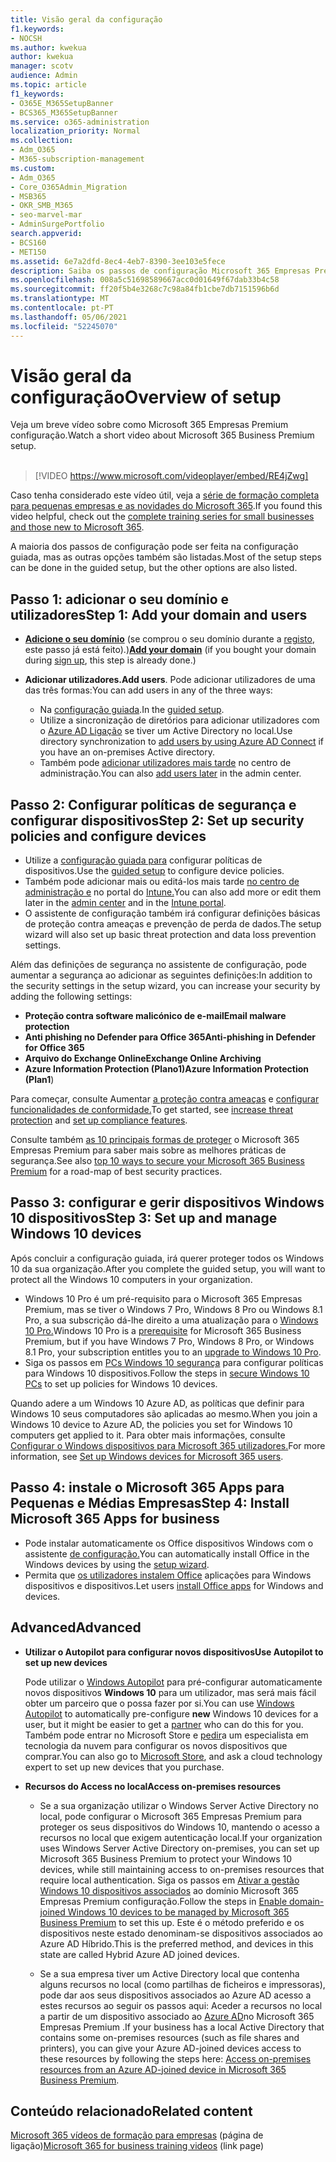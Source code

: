```yaml
---
title: Visão geral da configuração
f1.keywords:
- NOCSH
ms.author: kwekua
author: kwekua
manager: scotv
audience: Admin
ms.topic: article
f1_keywords:
- O365E_M365SetupBanner
- BCS365_M365SetupBanner
ms.service: o365-administration
localization_priority: Normal
ms.collection:
- Adm_O365
- M365-subscription-management
ms.custom:
- Adm_O365
- Core_O365Admin_Migration
- MSB365
- OKR_SMB_M365
- seo-marvel-mar
- AdminSurgePortfolio
search.appverid:
- BCS160
- MET150
ms.assetid: 6e7a2dfd-8ec4-4eb7-8390-3ee103e5fece
description: Saiba os passos de configuração Microsoft 365 Empresas Premium, desde subscrever, adicionar um domínio e utilizadores, configurar políticas de segurança e muito mais.
ms.openlocfilehash: 008a5c51698589667acc0d01649f67dab33b4c58
ms.sourcegitcommit: ff20f5b4e3268c7c98a84fb1cbe7db7151596b6d
ms.translationtype: MT
ms.contentlocale: pt-PT
ms.lasthandoff: 05/06/2021
ms.locfileid: "52245070"
---
```

# <a name="overview-of-setup"></a><span data-ttu-id="782bf-103">Visão geral da configuração</span><span class="sxs-lookup"><span data-stu-id="782bf-103">Overview of setup</span></span>

<span data-ttu-id="782bf-104">Veja um breve vídeo sobre como Microsoft 365 Empresas Premium configuração.</span><span class="sxs-lookup"><span data-stu-id="782bf-104">Watch a short video about Microsoft 365 Business Premium setup.</span></span><br><br>

> [!VIDEO https://www.microsoft.com/videoplayer/embed/RE4jZwg] 

<span data-ttu-id="782bf-105">Caso tenha considerado este vídeo útil, veja a [série de formação completa para pequenas empresas e as novidades do Microsoft 365](../business-video/index.yml).</span><span class="sxs-lookup"><span data-stu-id="782bf-105">If you found this video helpful, check out the [complete training series for small businesses and those new to Microsoft 365](../business-video/index.yml).</span></span>

<span data-ttu-id="782bf-106">A maioria dos passos de configuração pode ser feita na configuração guiada, mas as outras opções também são listadas.</span><span class="sxs-lookup"><span data-stu-id="782bf-106">Most of the setup steps can be done in the guided setup, but the other options are also listed.</span></span>

## <a name="step-1-add-your-domain-and-users"></a><span data-ttu-id="782bf-107">Passo 1: adicionar o seu domínio e utilizadores</span><span class="sxs-lookup"><span data-stu-id="782bf-107">Step 1: Add your domain and users</span></span>

   - <span data-ttu-id="782bf-108">**[Adicione o seu domínio](set-up.md#add-your-domain-to-personalize-sign-in)** (se comprou o seu domínio durante a [registo](sign-up.md), este passo já está feito).)</span><span class="sxs-lookup"><span data-stu-id="782bf-108">**[Add your domain](set-up.md#add-your-domain-to-personalize-sign-in)** (if you bought your domain during [sign up](sign-up.md), this step is already done.)</span></span>

   - <span data-ttu-id="782bf-109">**Adicionar utilizadores.**</span><span class="sxs-lookup"><span data-stu-id="782bf-109">**Add users**.</span></span> <span data-ttu-id="782bf-110">Pode adicionar utilizadores de uma das três formas:</span><span class="sxs-lookup"><span data-stu-id="782bf-110">You can add users in any of the three ways:</span></span>
        - <span data-ttu-id="782bf-111">Na [configuração guiada](set-up.md#add-users-in-the-wizard).</span><span class="sxs-lookup"><span data-stu-id="782bf-111">In the [guided setup](set-up.md#add-users-in-the-wizard).</span></span>
        - <span data-ttu-id="782bf-112">Utilize a sincronização de diretórios para adicionar utilizadores com o [Azure AD Ligação](../enterprise/set-up-directory-synchronization.md) se tiver um Active Directory no local.</span><span class="sxs-lookup"><span data-stu-id="782bf-112">Use directory synchronization to [add users by using Azure AD Connect](../enterprise/set-up-directory-synchronization.md) if you have an on-premises Active directory.</span></span>
        - <span data-ttu-id="782bf-113">Também pode [adicionar utilizadores mais tarde](../admin/add-users/add-users.md) no centro de administração.</span><span class="sxs-lookup"><span data-stu-id="782bf-113">You can also [add users later](../admin/add-users/add-users.md) in the admin center.</span></span>
## <a name="step-2-set-up-security-policies-and-configure-devices"></a><span data-ttu-id="782bf-114">Passo 2: Configurar políticas de segurança e configurar dispositivos</span><span class="sxs-lookup"><span data-stu-id="782bf-114">Step 2: Set up security policies and configure devices</span></span> 

  - <span data-ttu-id="782bf-115">Utilize a [configuração guiada para](set-up.md#protect-your-organization) configurar políticas de dispositivos.</span><span class="sxs-lookup"><span data-stu-id="782bf-115">Use the [guided setup](set-up.md#protect-your-organization) to configure device policies.</span></span> 
  - <span data-ttu-id="782bf-116">Também pode adicionar mais ou editá-los mais tarde [no centro de administração e](view-policies-and-devices.md) no portal do [Intune.](/intune/tutorial-walkthrough-intune-portal)</span><span class="sxs-lookup"><span data-stu-id="782bf-116">You can also add more or edit them later in the [admin center](view-policies-and-devices.md) and in the [Intune portal](/intune/tutorial-walkthrough-intune-portal).</span></span>
  - <span data-ttu-id="782bf-117">O assistente de configuração também irá configurar definições básicas de proteção contra ameaças e prevenção de perda de dados.</span><span class="sxs-lookup"><span data-stu-id="782bf-117">The setup wizard will also set up basic threat protection and data loss prevention settings.</span></span>
  
  <span data-ttu-id="782bf-118">Além das definições de segurança no assistente de configuração, pode aumentar a segurança ao adicionar as seguintes definições:</span><span class="sxs-lookup"><span data-stu-id="782bf-118">In addition to the security settings in the setup wizard, you can increase your security by adding the following settings:</span></span>

- <span data-ttu-id="782bf-119">**Proteção contra software malicónico de e-mail**</span><span class="sxs-lookup"><span data-stu-id="782bf-119">**Email malware protection**</span></span>
- <span data-ttu-id="782bf-120">**Anti phishing no Defender para Office 365**</span><span class="sxs-lookup"><span data-stu-id="782bf-120">**Anti-phishing in Defender for Office 365**</span></span>
- <span data-ttu-id="782bf-121">**Arquivo do Exchange Online**</span><span class="sxs-lookup"><span data-stu-id="782bf-121">**Exchange Online Archiving**</span></span>
- <span data-ttu-id="782bf-122">**Azure Information Protection (Plano1)**</span><span class="sxs-lookup"><span data-stu-id="782bf-122">**Azure Information Protection (Plan1**)</span></span>

<span data-ttu-id="782bf-123">Para começar, consulte Aumentar [a proteção contra ameaças](increase-threat-protection.md) e [configurar funcionalidades de conformidade.](set-up-compliance.md)</span><span class="sxs-lookup"><span data-stu-id="782bf-123">To get started, see [increase threat protection](increase-threat-protection.md) and [set up compliance features](set-up-compliance.md).</span></span>

<span data-ttu-id="782bf-124">Consulte também [as 10 principais formas de proteger](/office365/admin/security-and-compliance/secure-your-business-data) o Microsoft 365 Empresas Premium para saber mais sobre as melhores práticas de segurança.</span><span class="sxs-lookup"><span data-stu-id="782bf-124">See also [top 10 ways to secure your Microsoft 365 Business Premium](/office365/admin/security-and-compliance/secure-your-business-data) for a road-map of best security practices.</span></span>

## <a name="step-3-set-up-and-manage-windows-10-devices"></a><span data-ttu-id="782bf-125">Passo 3: configurar e gerir dispositivos Windows 10 dispositivos</span><span class="sxs-lookup"><span data-stu-id="782bf-125">Step 3: Set up and manage Windows 10 devices</span></span>

<span data-ttu-id="782bf-126">Após concluir a configuração guiada, irá querer proteger todos os Windows 10 da sua organização.</span><span class="sxs-lookup"><span data-stu-id="782bf-126">After you complete the guided setup, you will want to protect all the Windows 10 computers in your organization.</span></span>
  
- <span data-ttu-id="782bf-127">Windows 10 Pro é um [](pre-requisites-for-data-protection.md) pré-requisito para o Microsoft 365 Empresas Premium, mas se tiver o Windows 7 Pro, Windows 8 Pro ou Windows 8.1 Pro, a sua subscrição dá-lhe direito a uma atualização para o [Windows 10 Pro.](./upgrade-to-windows-pro-creators-update.md)</span><span class="sxs-lookup"><span data-stu-id="782bf-127">Windows 10 Pro is a [prerequisite](pre-requisites-for-data-protection.md) for Microsoft 365 Business Premium, but if you have Windows 7 Pro, Windows 8 Pro, or Windows 8.1 Pro, your subscription entitles you to an [upgrade to  Windows 10 Pro](./upgrade-to-windows-pro-creators-update.md).</span></span>
- <span data-ttu-id="782bf-128">Siga os passos em [PCs Windows 10 segurança](secure-win-10-pcs.md) para configurar políticas para Windows 10 dispositivos.</span><span class="sxs-lookup"><span data-stu-id="782bf-128">Follow the steps in [secure Windows 10 PCs](secure-win-10-pcs.md) to set up policies for Windows 10 devices.</span></span>

<span data-ttu-id="782bf-129">Quando adere a um Windows 10 Azure AD, as políticas que definir para Windows 10 seus computadores são aplicadas ao mesmo.</span><span class="sxs-lookup"><span data-stu-id="782bf-129">When you join a Windows 10 device to Azure AD, the policies you set for Windows 10 computers get applied to it.</span></span> <span data-ttu-id="782bf-130">Para obter mais informações, consulte [Configurar o Windows dispositivos para Microsoft 365 utilizadores.](set-up-windows-devices.md)</span><span class="sxs-lookup"><span data-stu-id="782bf-130">For more information, see [Set up Windows devices for Microsoft 365 users](set-up-windows-devices.md).</span></span>

## <a name="step-4-install-microsoft-365-apps-for-business"></a><span data-ttu-id="782bf-131">Passo 4: instale o Microsoft 365 Apps para Pequenas e Médias Empresas</span><span class="sxs-lookup"><span data-stu-id="782bf-131">Step 4: Install Microsoft 365 Apps for business</span></span>
- <span data-ttu-id="782bf-132">Pode instalar automaticamente os Office dispositivos Windows com o assistente [de configuração.](set-up.md#deploy-office-365-client-apps)</span><span class="sxs-lookup"><span data-stu-id="782bf-132">You can automatically install Office in the Windows devices by using the [setup wizard](set-up.md#deploy-office-365-client-apps).</span></span>
- <span data-ttu-id="782bf-133">Permita que [os utilizadores instalem Office](/office365/admin/setup/install-applications) aplicações para Windows dispositivos e dispositivos.</span><span class="sxs-lookup"><span data-stu-id="782bf-133">Let users [install Office apps](/office365/admin/setup/install-applications) for Windows and devices.</span></span>
     
## <a name="advanced"></a><span data-ttu-id="782bf-134">Advanced</span><span class="sxs-lookup"><span data-stu-id="782bf-134">Advanced</span></span>
- <span data-ttu-id="782bf-135">**Utilizar o Autopilot para configurar novos dispositivos**</span><span class="sxs-lookup"><span data-stu-id="782bf-135">**Use Autopilot to set up new devices**</span></span>
            
     <span data-ttu-id="782bf-136">Pode utilizar o [Windows Autopilot](add-autopilot-devices-and-profile.md) para pré-configurar automaticamente novos dispositivos **Windows 10** para um utilizador, [](https://www.microsoft.com/solution-providers/search) mas será mais fácil obter um parceiro que o possa fazer por si.</span><span class="sxs-lookup"><span data-stu-id="782bf-136">You can use [Windows Autopilot](add-autopilot-devices-and-profile.md) to automatically pre-configure **new** Windows 10 devices for a user, but it might be easier to get a [partner](https://www.microsoft.com/solution-providers/search) who can do this for you.</span></span> <span data-ttu-id="782bf-137">Também pode entrar no Microsoft Store e [pedir](https://go.microsoft.com/fwlink/?linkid=874598)a um especialista em tecnologia da nuvem para configurar os novos dispositivos que comprar.</span><span class="sxs-lookup"><span data-stu-id="782bf-137">You can also go to [Microsoft Store](https://go.microsoft.com/fwlink/?linkid=874598), and ask a cloud technology expert to set up new devices that you purchase.</span></span>

- <span data-ttu-id="782bf-138">**Recursos do Access no local**</span><span class="sxs-lookup"><span data-stu-id="782bf-138">**Access on-premises resources**</span></span>

     - <span data-ttu-id="782bf-139">Se a sua organização utilizar o Windows Server Active Directory no local, pode configurar o Microsoft 365 Empresas Premium para proteger os seus dispositivos do Windows 10, mantendo o acesso a recursos no local que exigem autenticação local.</span><span class="sxs-lookup"><span data-stu-id="782bf-139">If your organization uses Windows Server Active Directory on-premises, you can set up Microsoft 365 Business Premium to protect your Windows 10 devices, while still maintaining access to on-premises resources that require local authentication.</span></span> <span data-ttu-id="782bf-140">Siga os passos em [Ativar a gestão Windows 10 dispositivos associados](manage-windows-devices.md) ao domínio Microsoft 365 Empresas Premium configuração.</span><span class="sxs-lookup"><span data-stu-id="782bf-140">Follow the steps in [Enable domain-joined Windows 10 devices to be managed by Microsoft 365 Business Premium](manage-windows-devices.md) to set this up.</span></span> <span data-ttu-id="782bf-141">Este é o método preferido e os dispositivos neste estado denominam-se dispositivos associados ao Azure AD Híbrido.</span><span class="sxs-lookup"><span data-stu-id="782bf-141">This is the preferred method, and devices in this state are called Hybrid Azure AD joined devices.</span></span>

    - <span data-ttu-id="782bf-142">Se a sua empresa tiver um Active Directory local que contenha alguns recursos no local (como partilhas de ficheiros e impressoras), pode dar aos seus dispositivos associados ao Azure AD acesso a estes recursos ao seguir os passos aqui: Aceder a recursos no local a partir de um dispositivo associado ao [Azure AD](access-resources.md)no Microsoft 365 Empresas Premium .</span><span class="sxs-lookup"><span data-stu-id="782bf-142">If your business has a local Active Directory that contains some on-premises resources (such as file shares and printers), you can give your Azure AD-joined devices access to these resources by following the steps here: [Access on-premises resources from an Azure AD-joined device in Microsoft 365 Business Premium](access-resources.md).</span></span>

## <a name="related-content"></a><span data-ttu-id="782bf-143">Conteúdo relacionado</span><span class="sxs-lookup"><span data-stu-id="782bf-143">Related content</span></span>

<span data-ttu-id="782bf-144">[Microsoft 365 vídeos de formação para empresas](../business-video/index.yml) (página de ligação)</span><span class="sxs-lookup"><span data-stu-id="782bf-144">[Microsoft 365 for business training videos](../business-video/index.yml) (link page)</span></span>